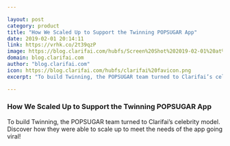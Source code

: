 ```yaml
---

layout: post
category: product
title: "How We Scaled Up to Support the Twinning POPSUGAR App"
date: 2019-02-01 20:14:11
link: https://vrhk.co/2t39qzP
image: https://blog.clarifai.com/hubfs/Screen%20Shot%202019-02-01%20at%202.56.01%20PM.png#keepProtocol
domain: blog.clarifai.com
author: "blog.clarifai.com"
icon: https://blog.clarifai.com/hubfs/clarifai%20favicon.png
excerpt: "To build Twinning, the POPSUGAR team turned to Clarifai’s celebrity model. Discover how they were able to scale up to meet the needs of the app going viral!"

---
```


### How We Scaled Up to Support the Twinning POPSUGAR App

To build Twinning, the POPSUGAR team turned to Clarifai’s celebrity model. Discover how they were able to scale up to meet the needs of the app going viral!
